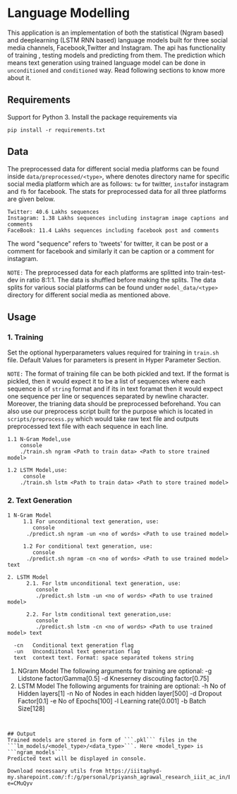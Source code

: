 # Language Modelling

This application is an implementation of both the statistical (Ngram based) and deeplearning (LSTM RNN based) language models built for three social media channels, Facebook,Twitter and Instagram. The api has functionality of training , testing models and predicting from them. The prediction which means text generation using trained language model can be done in ```unconditioned``` and ```conditioned``` way. Read following sections to know more about it.    
 

## Requirements

Support for Python 3. Install the package requirements via
```console
pip install -r requirements.txt
```  
 
## Data
 
The preprocessed data for different social media platforms can be found inside ```data/preprocessed/<type>```, where <type> denotes directory name for specific social media platform which are as follows: ```tw``` for twitter, ```insta```for instagram and ```fb``` for facebook. The stats for preprocessed data for all three platforms are given below.
```
Twitter: 40.6 Lakhs sequences
Instagram: 1.38 Lakhs sequences including instagram image captions and comments 
FaceBook: 11.4 Lakhs sequences including facebook post and comments
``` 
The word "sequence" refers to 'tweets' for twitter, it can be post or a comment for facebook and similarly it can be caption or a comment for instagram.

```NOTE:``` The preprocessed data for each platforms are splitted into train-test-dev in ratio 8:1:1. The data is shuffled before making the splits. The data splits for various social platforms can be found under ```model_data/<type>``` directory for different social media <type> as mentioned above.     
## Usage

### 1. Training
Set the optional hyperparameters values required for training in ```train.sh``` file. Default Values for parameters is present in Hyper Parameter Section. 

```NOTE:``` The format of training file can be both pickled and text. If the format is pickled, then it would expect it to be a list of sequences where each sequence is of ```string``` format and if its in text foramat then it would expect one sequence per line or sequences separated by newline character.  
Moreover, the trianing data should be preprocessed beforehand. You can also use our preprocess script built for the purpose which is located in ```scripts/preprocess.py``` which would take raw text file and outputs preprocessed text file with each sequence in each line.     
```
1.1 N-Gram Model,use
    console
    ./train.sh ngram <Path to train data> <Path to store trained model>
   
1.2 LSTM Model,use:
     console
    ./train.sh lstm <Path to train data> <Path to store trained model>
```
   
### 2.  Text Generation
```
1 N-Gram Model
     1.1 For unconditional text generation, use:
        console
      ./predict.sh ngram -un <no of words> <Path to use trained model>
   
     1.2 For conditional text generation, use:
        console
      ./predict.sh ngram -cn <no of words> <Path to use trained model> text
      
2. LSTM Model
      2.1. For lstm unconditional text generation, use:
         console
         ./predict.sh lstm -un <no of words> <Path to use trained model>
   
      2.2. For lstm conditional text generation,use:
         console
         ./predict.sh lstm -cn <no of words> <Path to use trained model> text

  -cn   Conditional text generation flag
  -un   Uncondiitonal text generation flag
  text  context text. Format: space separated tokens string 
  ```
1. NGram Model
   The following arguments for training are optional:
   -g         Lidstone factor/Gamma[0.5]
   -d         Kneserney discouting factor[0.75]
2. LSTM Model
   The following arguments for training are optional:
   -h         No of Hidden layers[1]
   -n         No of Nodes in each hidden layer[500]
   -d         Dropout Factor[0.1]
   -e         No of Epochs[100]
   -l         Learning rate[0.001]
   -b         Batch Size[128]
```
 

## Output
Trained models are stored in form of ```.pkl``` files in the ```lm_models/<model_type>/<data_type>```. Here <model_type> is ```ngram_models```
Predicted text will be displayed in console.         

Download necessaary utils from https://iiitaphyd-my.sharepoint.com/:f:/g/personal/priyansh_agrawal_research_iiit_ac_in/EnV74VjDxMNNohD1LJ1QE5oB8eHv39TGAAhSAIXA1nC5mQ?e=CMuQyv

